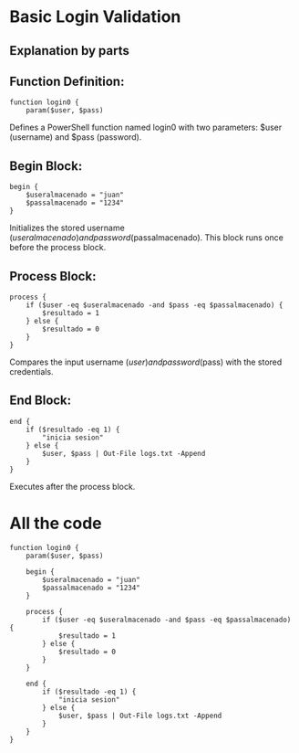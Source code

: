 # Basic Login Validation

## Explanation by parts

## Function Definition:
```
function login0 {
    param($user, $pass)

```
Defines a PowerShell function named login0 with two parameters: $user (username) and $pass (password).

## Begin Block:
```
begin {
    $useralmacenado = "juan"
    $passalmacenado = "1234"
}

```
Initializes the stored username ($useralmacenado) and password ($passalmacenado). This block runs once before the process block.

## Process Block:
```
process {
    if ($user -eq $useralmacenado -and $pass -eq $passalmacenado) {
        $resultado = 1
    } else {
        $resultado = 0
    }
}

```
Compares the input username ($user) and password ($pass) with the stored credentials.

## End Block:
```
end {
    if ($resultado -eq 1) {
        "inicia sesion"
    } else {
        $user, $pass | Out-File logs.txt -Append
    }
}

```
Executes after the process block.

# All the code
```
function login0 {
    param($user, $pass)
    
    begin {
        $useralmacenado = "juan"
        $passalmacenado = "1234"
    }
    
    process {
        if ($user -eq $useralmacenado -and $pass -eq $passalmacenado) {
            $resultado = 1
        } else {
            $resultado = 0
        }
    }
    
    end {
        if ($resultado -eq 1) {
            "inicia sesion"
        } else {
            $user, $pass | Out-File logs.txt -Append
        }
    }
}

```
